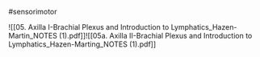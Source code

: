 #sensorimotor 

![[05. Axilla I-Brachial Plexus and Introduction to Lymphatics_Hazen-Martin_NOTES (1).pdf]]![[05a. Axilla II-Brachial Plexus and Introduction to Lymphatics_Hazen-Marting_NOTES (1).pdf]]